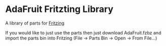 AdaFruit Fritzting Library
==========================

A library of parts for [Fritzing](http://fritzing.org/)

If you would like to just use the parts then just download AdaFruit.fzbz and import the parts bin into Fritzing (File -> Parts Bin -> Open -> From File...)
